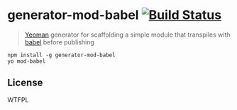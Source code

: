 # generator-mod-babel [![Build Status](https://secure.travis-ci.org/mattstyles/generator-mod-babel.png?branch=master)](https://travis-ci.org/mattstyles/generator-mod-babel)

> [Yeoman](http://yeoman.io) generator for scaffolding a simple module that transpiles with [babel](http://babeljs.io) before publishing


```
npm install -g generator-mod-babel
yo mod-babel
```

## License

WTFPL
